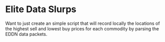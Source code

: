 # Elite Data Slurps

Want to just create an simple script that will record locally the locations of the highest sell and lowest buy prices for each commodity by parsing the EDDN data packets.
